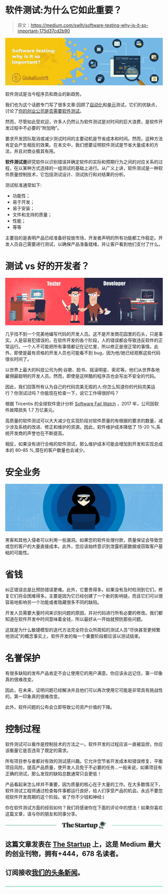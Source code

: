 # 软件测试:为什么它如此重要？

> 原文：<https://medium.com/swlh/software-testing-why-is-it-so-important-175d37cd2b90>

![](img/6b0780743350d019b5b87dd06bdbf133.png)

软件测试是当今程序员和商业的新趋势。

我们也为这个话题专门写了很多文章:回顾了[自动化](/globalluxsoft/automated-testing-and-qa-basics-pros-and-cons-3b941df542dd)和[单元](/globalluxsoft/unit-testing-leave-no-chance-for-bugs-in-your-app-9eb00dd47f0d)测试，它们的优缺点，讨论了[你的创业公司是否需要软件测试](/globalluxsoft/does-your-startup-need-software-testing-73d7c084d81e)。

然而，尽管如此受欢迎，许多人仍然认为软件测试是对时间的巨大浪费，是软件开发过程中不必要的“附加物”。

要求开发团队取消或减少测试时间的主要动机是节省成本和时间。然而，这种方法肯定会产生相反的效果。在本文中，我们想要证明软件测试是节省大量成本的方法，并且对商业极其有用。

**软件测试是**研究软件以识别错误并确定软件的实际和预期行为之间的对应关系的过程，在以某种方式选择的一组测试的基础上进行。从广义上讲，软件测试是一种软件质量控制技术，它包括测试设计、测试执行和对结果的分析。

测试标准通常如下:

*   功能性；
*   易于开发；
*   易于安装；
*   文件和支持的质量；
*   性能；
*   等等

主要目的是表明产品已经准备好投放市场，开发者声明的所有功能都工作稳定。开发人员自己需要进行测试，以确保产品准备就绪，并让客户看到他们支付了什么。

# 测试 vs 好的开发者？

![](img/69c4c0387f81b62daf5a92dc18aa6d7c.png)

几乎找不到一个完美地编写代码的开发人员。这不是开发商花园里的石头，只是事实。人是容易犯错误的，在软件开发的各个阶段，人的错误都会导致违反软件的正常运行。一个人不可能把所有事情都记在记忆里，所以修正是很正常的事情。此外，即使是最有资格的开发人员也可能看不到 bug，因为他/她已经观察这些代码很长时间了。

以世界上最大的科技公司为例:谷歌、脸书、摇滚明星、索尼等。他们从世界各地雇佣最聪明的开发人员。然而，即使是这样酷的程序员也会写出不安全的代码。

因此，我们回答所有认为自己的代码完美无瑕的人:你怎么知道你的代码完美运行？你测试过吗？你能现在检查一下，说它工作得很好吗？

根据 Tricentis 的全球软件诡计分析 [Software Fail Watch](https://www.tricentis.com/resources/software-fail-watch-5th-edition/) ，2017 年，公司因软件故障损失 1.7 万亿美元。

高质量的软件测试可以大大减少在实现阶段对软件质量的有根据的要求的数量，减少涉及系统的改进、修正和维护的资源。因此，软件维护成本降低了 15-20 %,系统开发商的声誉也在不断提高。

相反，如果没有进行合格的软件测试，那么维护成本可能会增加到开发和实现总成本的 80–85 %,潜在的客户数量也会减少。

# 安全业务

![](img/064953d75cea2132aa50d7045e401f5d.png)

黑客和其他入侵者可以利用一些漏洞。如果您的软件处理付款，质量保证会导致您或您的客户的大量直接成本。此外，您应该始终意识到泄露机密数据或窃取客户基础的可能性。

# 省钱

纠正错误总是比预防错误更难。此外，它要贵得多。如果没有及时检测到它们，修复它们将会困难得多。主要是因为它已经创建了一个新的影响链，而且它们可以很容易地影响另一个功能或者隐藏很多不同的缺陷。

开发人员需要大量时间来识别问题的原因，并对代码进行所有必要的修改。我们都知道在软件开发中时间意味着金钱，所以最好从一开始就预防那些问题。

这就是为什么敏捷模型的迭代方法完全符合众所周知的测试人员“尽快甚至更频繁地测试”的概念事实上，软件开发的每一个重要阶段都应该以测试结束。

# 名誉保护

有很多缺陷的发布产品肯定不会让使用它的用户满意。你应该永远记住，第一印象真的很难改变。

因此，在未来，证明问题已经解决并且他们可以再次使用它可能是非常具有挑战性的。第一印象真的很难改变。

此外，软件问题的公布会立即导致公司资产价值的下降。

# 控制过程

软件测试可以看作是控制技术的方法之一。软件开发的过程应该一直被监控，你应该衡量它是否违背了既定的需求。

所有项目参与者都对有效的测试感兴趣。它允许您节省开发成本和错误修复，平衡项目风险，提高产品质量，使开发人员免于不必要的任务…一般来说，如果项目有正确的测试，那么发现的缺陷总数通常只会更低！

产品看起来怎么样并不重要，因为质量的核心在于大量的工作。在大多数情况下，软件测试工程师通过检查每件事都运行良好，给人们享受产品的机会。永远不要忽视软件开发周期的这个阶段。省了你不少钱和神经:)

你在软件测试方面的经验如何？我们将感谢你在下面的评论中的想法！如果你喜欢这篇文章，请与你的朋友和同事分享。

[![](img/308a8d84fb9b2fab43d66c117fcc4bb4.png)](https://medium.com/swlh)

## 这篇文章发表在 [The Startup](https://medium.com/swlh) 上，这是 Medium 最大的创业刊物，拥有+444，678 名读者。

## 订阅接收[我们的头条新闻](https://growthsupply.com/the-startup-newsletter/)。

[![](img/b0164736ea17a63403e660de5dedf91a.png)](https://medium.com/swlh)